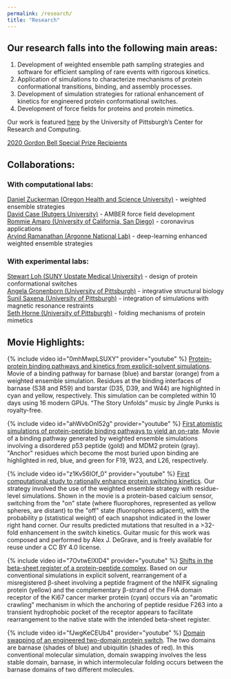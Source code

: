 ```yaml
---
permalink: /research/
title: "Research"
---
```


## Our research falls into the following main areas:

1) Development of weighted ensemble path sampling strategies and software for efficient sampling of rare events with rigorous kinetics.  
2) Application of simulations to characterize mechanisms of protein conformational transitions, binding, and assembly processes.  
3) Development of simulation strategies for rational enhancement of kinetics for engineered protein conformational switches.  
4) Development of force fields for proteins and protein mimetics.  

Our work is featured [here](https://crc.pitt.edu/content/lillian-chong-focuses-underexplored-regions) by the University of Pittsburgh’s Center for Research and Computing.

[2020 Gordon Bell Special Prize Recipients](/gordon_bell_prize)

## Collaborations:
### With computational labs:

[Daniel Zuckerman (Oregon Health and Science University)](https://www.ohsu.edu/xd/education/schools/school-of-medicine/departments/basic-science-departments/biomedical-engineering/bme-labs/zuckerman-lab/index.cfm) - weighted ensemble strategies  
[David Case (Rutgers University)](http://casegroup.rutgers.edu) - AMBER force field development  
[Rommie Amaro (University of California, San Diego)](https://amarolab.ucsd.edu) - coronavirus applications<br/>
[Arvind Ramanathan (Argonne National Lab)](https://ramanathanlab.org) - deep-learning enhanced weighted ensemble strategies

### With experimental labs:

[Stewart Loh (SUNY Upstate Medical University)](http://www.upstate.edu/biochem/faculty/?empID=lohs) - design of protein conformational switches  
[Angela Gronenborn (University of Pittsburgh)](http://www.amg.structbio.pitt.edu) - integrative structural biology<br/>
[Sunil Saxena (University of Pittsburgh)](https://sites.pitt.edu/~sksaxena/index.html) - integration of simulations with magnetic resonance restraints <br/>
[Seth Horne (University of Pittsburgh)](https://www.chem.pitt.edu/person/seth-horne) - folding mechanisms of protein mimetics  

## Movie Highlights: 

{% include video id="0mhMwpLSUXY" provider="youtube" %}
[Protein-protein binding pathways and kinetics from explicit-solvent simulations](https://pubs.rsc.org/en/content/articlelanding/2019/sc/c8sc04811h#!divAbstract). Movie of a binding pathway for barnase (blue) and barstar (orange) from a weighted ensemble simulation. Residues at the binding interfaces of barnase (S38 and R59) and barstar (D35, D39, and W44) are highlighted in cyan and yellow, respectively. This simulation can be completed within 10 days using 16 modern GPUs. “The Story Unfolds” music by Jingle Punks is royalty-free.


{% include video id="ahWvbOnI52g" provider="youtube" %}
[First atomistic simulations of protein-peptide binding pathways to yield an on-rate](http://pubs.acs.org/doi/abs/10.1021/acs.jpclett.6b01502). Movie of a binding pathway generated by weighted ensemble simulations involving a disordered p53 peptide (gold) and MDM2 protein (gray). "Anchor" residues which become the most buried upon binding are highlighted in red, blue, and green for F19, W23, and L26, respectively. 


{% include video id="z1Kv56IOf_0" provider="youtube" %}
[First computational study to rationally enhance protein switching kinetics](https://www.nature.com/articles/s41467-018-03228-6). Our strategy involved the use of the weighted ensemble strategy with residue-level simulations. Shown in the movie is a protein-based calcium sensor, switching from the "on" state (where fluorophores, represented as yellow spheres, are distant) to the "off" state (fluorophores adjacent), with the probability p (statistical weight) of each snapshot indicated in the lower right hand corner. Our results predicted mutations that resulted in a >32-fold enhancement in the switch kinetics. Guitar music for this work was composed and performed by Alex J. DeGrave, and is freely available for reuse under a CC BY 4.0 license.


{% include video id="7OvtwElXlD4" provider="youtube" %}
[Shifts in the beta-sheet register of a protein-peptide complex](http://www.sciencedirect.com/science/article/pii/S0006349511003833). Based on our conventional simulations in explicit solvent, rearrangement of a misregistered β-sheet involving a peptide fragment of the hNIFK signaling protein (yellow) and the complementary β-strand of the FHA domain receptor of the Ki67 cancer marker protein (cyan) occurs via an "aromatic crawling" mechanism in which the anchoring of peptide residue F263 into a transient hydrophobic pocket of the receptor appears to facilitate rearrangement to the native state with the intended beta-sheet register.


{% include video id="fJwgKeCEUb4" provider="youtube" %}
[Domain swapping of an engineered two-domain protein switch](http://www.sciencedirect.com/science/article/pii/S0006349510052549). The two domains are barnase (shades of blue) and ubiquitin (shades of red). In this conventional molecular simulation, domain swapping involves the less stable domain, barnase, in which intermolecular folding occurs between the barnase domains of two different molecules.
